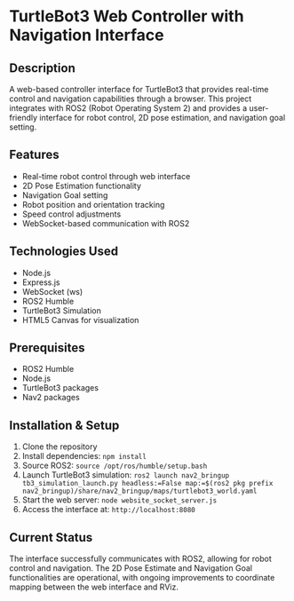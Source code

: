 # TurtleBot3 Web Controller with Navigation Interface

## Description
A web-based controller interface for TurtleBot3 that provides real-time control and navigation capabilities through a browser. This project integrates with ROS2 (Robot Operating System 2) and provides a user-friendly interface for robot control, 2D pose estimation, and navigation goal setting.

## Features
- Real-time robot control through web interface
- 2D Pose Estimation functionality
- Navigation Goal setting
- Robot position and orientation tracking
- Speed control adjustments
- WebSocket-based communication with ROS2

## Technologies Used
- Node.js
- Express.js
- WebSocket (ws)
- ROS2 Humble
- TurtleBot3 Simulation
- HTML5 Canvas for visualization

## Prerequisites
- ROS2 Humble
- Node.js
- TurtleBot3 packages
- Nav2 packages

## Installation & Setup
1. Clone the repository
2. Install dependencies: `npm install`
3. Source ROS2: `source /opt/ros/humble/setup.bash`
4. Launch TurtleBot3 simulation: `ros2 launch nav2_bringup tb3_simulation_launch.py headless:=False map:=$(ros2 pkg prefix nav2_bringup)/share/nav2_bringup/maps/turtlebot3_world.yaml`
5. Start the web server: `node website_socket_server.js`
6. Access the interface at: `http://localhost:8080`

## Current Status
The interface successfully communicates with ROS2, allowing for robot control and navigation. The 2D Pose Estimate and Navigation Goal functionalities are operational, with ongoing improvements to coordinate mapping between the web interface and RViz.
